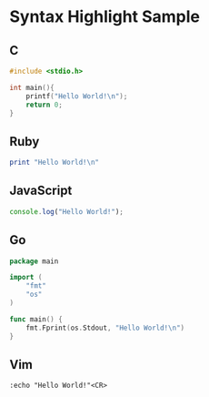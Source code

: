 # Syntax Highlight Sample

## C

```c
#include <stdio.h>

int main(){
    printf("Hello World!\n");
    return 0;
}
```

## Ruby

```ruby
print "Hello World!\n"
```

## JavaScript

```js
console.log("Hello World!");
```

## Go

```go
package main

import (
	"fmt"
	"os"
)

func main() {
	fmt.Fprint(os.Stdout, "Hello World!\n")
}
```

## Vim

```vim
:echo "Hello World!"<CR>
```
